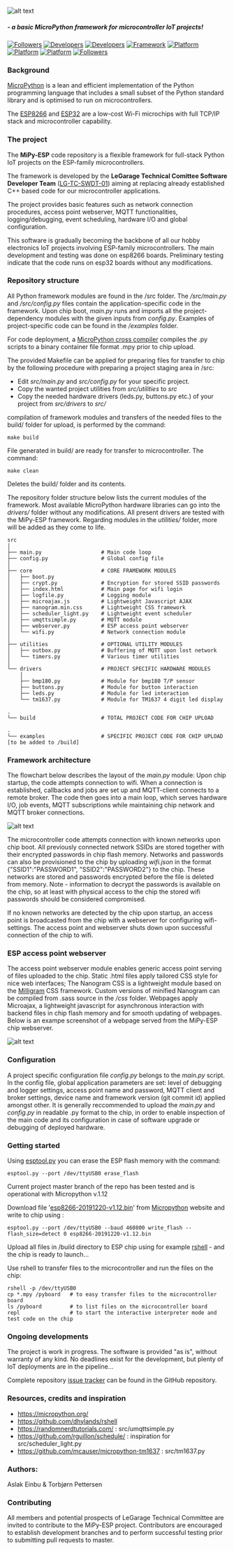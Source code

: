 ![alt text](./images/mipyesp_logo.svg "AP webserver screenshot" )

##### - a basic MicroPython framework for microcontroller IoT projects!

[![Followers](https://img.shields.io/badge/Version-v.1.05-silver)](https://bitbucket.org/Legarage/micropython_webserver/src/master/)
[![Developers](https://img.shields.io/badge/Dev_Team-Bluebell_Buggers-blue)](https://www.yr.no/sted/Norge/Tr%C3%B8ndelag/Trondheim/Bl%C3%A5klokkevegen/time_for_time.html)
[![Developers](https://img.shields.io/github/languages/code-size/aslake/mipy_esp)]()
[![Framework](https://img.shields.io/badge/Micropython-v.1.12-darkgreen)](https://github.com/micropython/micropython)
[![Platform](https://img.shields.io/badge/Tested_on-ESP8266-darkgreen)](https://www.espressif.com/en/products/hardware/esp8266ex/overview)
[![Platform](https://img.shields.io/badge/Tested_on-ESP32-darkgreen)](https://www.espressif.com/en/products/hardware/esp32/overview)
[![Platform](https://img.shields.io/github/issues/aslake/mipy_esp)](https://github.com/aslake/mipy_esp/issues)
[![Followers](https://img.shields.io/github/followers/aslake?style=social)](https://en.wikipedia.org/wiki/Fan_club)


### Background

[MicroPython](http://docs.micropython.org/en/latest/) is a lean and efficient implementation of
the Python programming language that includes a small subset of the Python standard library
and is optimised to run on microcontrollers.

The [ESP8266](https://www.espressif.com/en/products/hardware/esp8266ex/overview) and
[ESP32](https://www.espressif.com/en/products/hardware/esp32/overview) are a low-cost Wi-Fi
microchips with full TCP/IP stack and microcontroller capability.


### The project

The **MiPy-ESP** code repository is a flexible framework for full-stack Python
IoT projects on the ESP-family microcontrollers.

The framework is developed by the **LeGarage Technical Comittee Software Developer Team**
([LG-TC-SWDT-01](https://legarage.wordpress.com/)) aiming at replacing already established 
C++ based code for our microcontroller applications.

The project provides basic features such as network connection procedures,
access point webserver, MQTT functionalities, logging/debugging, event scheduling,
hardware I/O and global configuration.

This software is gradually becoming the backbone of all our hobby electronics IoT projects
involving ESP-family microcontrollers. The main development and testing was done on esp8266 boards.
Preliminary testing indicate that the code runs on esp32 boards without any modifications.


### Repository structure

All Python framework modules are found in the /src folder.
The _/src/main.py_ and _/src/config.py_ files contain the application-specific code in the framework.
Upon chip boot, _main.py_ runs and imports all the project-dependency modules with the given inputs from _config.py_.
Examples of project-specific code can be found in the _/examples_ folder.

For code deployment, a [MicroPython cross compiler](https://github.com/micropython/micropython/tree/master/mpy-cross)
compiles the .py scripts to a binary container file format .mpy prior to chip upload.

The provided Makefile can be applied for preparing files for transfer to chip by the following procedure with 
preparing a project staging area in /src:

- Edit _src/main.py_ and _src/config.py_ for your specific project.
- Copy the wanted project utilities from _src/utilities_ to _src_ 
- Copy the needed hardware drivers (leds.py, buttons.py etc.) of your project from _src/drivers_ to _src/_

compilation of framework modules and transfers of the needed files to the build/ folder for upload, is performed by the command:
```
make build
```
File generated in build/ are ready for transfer to microcontroller.
The command:
```
make clean
```
Deletes the build/ folder and its contents.

The repository folder structure below lists the current modules of the framework. Most available MicroPython hardware libraries can
go into the _drivers/_ folder without any modifications. All present drivers are tested with the MiPy-ESP framework. Regarding modules in
the _utilities/_ folder, more will be added as they come to life.

```
src
│ 
├── main.py                   # Main code loop
├── config.py                 # Global config file
│ 
├── core                      # CORE FRAMEWORK MODULES
│   ├── boot.py
│   ├── crypt.py              # Encryption for stored SSID passwords
│   ├── index.html            # Main page for wifi login
│   ├── logfile.py            # Logging module
│   ├── microajax.js          # Lightweight Javascript AJAX
│   ├── nanogram.min.css      # Lightweight CSS framework
│   ├── scheduler_light.py    # Lightweight event scheduler
│   ├── umqttsimple.py        # MQTT module
│   ├── webserver.py          # ESP access point webserver
│   └── wifi.py               # Network connection module
│ 
├── utilities                 # OPTIONAL UTILITY MODULES
│   ├── outbox.py             # Buffering of MQTT upon lost network
│   └── timers.py             # Various timer utilities
│ 
└── drivers                   # PROJECT SPECIFIC HARDWARE MODULES 
    │ 
    ├── bmp180.py             # Module for bmp180 T/P sensor
    ├── buttons.py            # Module for button interaction
    ├── leds.py               # Module for led interaction
    └── tm1637.py             # Module for TM1637 4 digit led display

.
└── build                     # TOTAL PROJECT CODE FOR CHIP UPLOAD 

.
└── examples                  # SPECIFIC PROJECT CODE FOR CHIP UPLOAD [to be added to /build]

```

### Framework architecture

The flowchart below describes the layout of the _main.py_ module:
Upon chip startup, the code attempts connection to wifi.
When a connection is established, callbacks and jobs are set up and
MQTT-client connects to a remote broker. The code then goes into a main loop, which
serves hardware I/O, job events, MQTT subscriptions
while maintaining chip network and MQTT broker connections.

![alt text](./images/architecture.svg "Code flowchart")

The microcontroller code attempts connection with known networks upon chip boot. 
All previously connected network SSIDs are stored together with their encrypted passwords 
in chip flash memory. Networks and passwords can also be provisioned to the chip by uploading 
_wifi.json_ in the format {"SSID1":"PASSWORD1", "SSID2":"PASSWORD2"} to the chip. 
These networks are stored and passwords encrypted before the file is deleted from memory. 
Note - information to decrypt the passwords is available on the chip, so at least with physical 
access to the chip the stored wifi passwords should be considered compromised.

If no known networks are detected by the chip upon startup, an access point is broadcasted from the chip
 with a webserver for configuring wifi-settings. The access point and webserver shuts down upon
 successful connection of the chip to wifi.


### ESP access point webserver

The access point webserver module enables generic access point serving of files
uploaded to the chip.
Static .html files apply tailored CSS style for nice web interfaces;
The Nanogram CSS is a lightweight module based on the
[Milligram](https://milligram.io/) CSS framework.
Custom versions of minified Nanogram can be compiled from .sass source in the _/css_ folder.
Webpages apply Microajax, a lightweight javascript for asynchronous interaction
with backend files in chip flash memory and for smooth updating of webpages.
Below is an exampe screenshot of a webpage served from the MiPy-ESP chip webserver.

![alt text](./images/skjermskudd.png "AP webserver screenshot" )


### Configuration
A project specific configuration file _config.py_ belongs to the _main.py_ script.
In the config file, global application parameters are set: level of debugging and 
logger settings, access point name and password, MQTT client and broker settings, 
device name and framework version (git commit id) applied amongst other.
It is generally reccommended to upload the _main.py_ and _config.py_ in readable
.py format to the chip, in order to enable inspection of the main code and its 
configuration in case of software upgrade or debugging of deployed hardware.   


### Getting started
Using [esptool.py](https://github.com/espressif/esptool) you can erase
the ESP flash memory with the command:

```
esptool.py --port /dev/ttyUSB0 erase_flash
```
 
Current project master branch of the repo has been tested and is operational with Micropython
v.1.12

Download file
'[esp8266-20191220-v1.12.bin](https://micropython.org/resources/firmware/esp8266-20191220-v1.12.bin)'
from [Micropython](https://micropython.org/) website and write to chip using :

```
esptool.py --port /dev/ttyUSB0 --baud 460800 write_flash --flash_size=detect 0 esp8266-20191220-v1.12.bin
```

Upload all files in /build directory to ESP chip using for example
[rshell](https://github.com/dhylands/rshell) - and the chip is ready
to launch...

Use rshell to transfer files to the microcontroller and run the files on the chip:

```
rshell -p /dev/ttyUSB0
cp *.mpy /pyboard   # to easy transfer files to the microcontroller board
ls /pyboard         # to list files on the microcontroller board
repl                # to start the interactive interpreter mode and test code on the chip
```

### Ongoing developments
The project is work in progress. The software is provided "as is", without warranty of any kind.
No deadlines exist for the development, but plenty of IoT deployments are in the pipeline...

Complete repository [issue tracker](https://bitbucket.org/Legarage/micropython_webserver/issues)
can be found in the GitHub repository.


### Resources, credits and inspiration

- https://micropython.org/
- https://github.com/dhylands/rshell
- https://randomnerdtutorials.com/ : src/umqttsimple.py
- https://github.com/rguillon/schedule/ : inspiration for src/scheduler_light.py
- https://github.com/mcauser/micropython-tm1637 : src/tm1637.py


### Authors:

Aslak Einbu & Torbjørn Pettersen


### Contributing

All members and potential prospects of LeGarage Technical Committee are invited to contribute
to the MiPy-ESP project.
Contributors are encouraged to establish development branches and to
perform successful testing prior to submitting pull requests to master.
